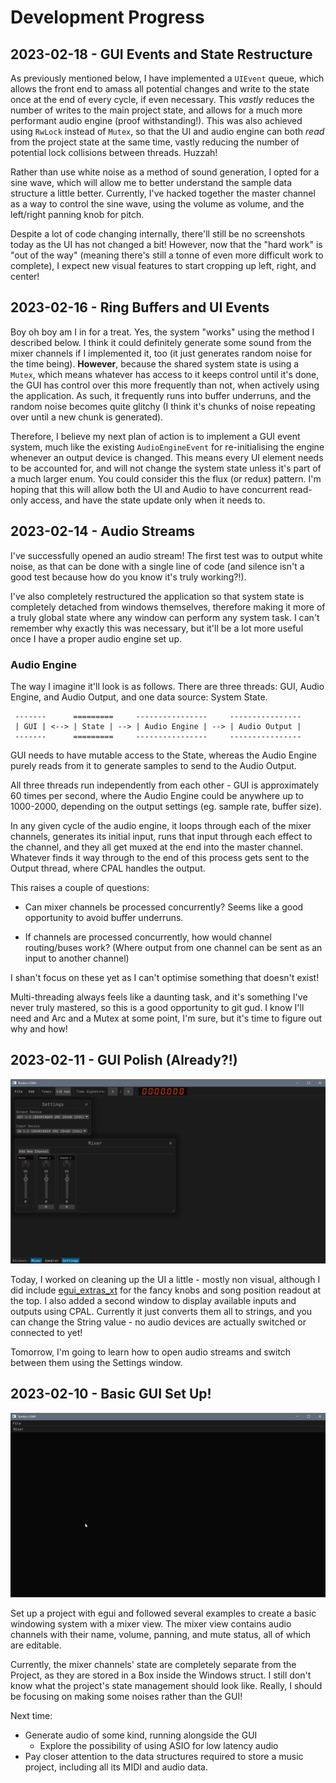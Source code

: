 # Development Progress

## 2023-02-18 - GUI Events and State Restructure

As previously mentioned below, I have implemented a `UIEvent` queue, which
allows the front end to amass all potential changes and write to the state once
at the end of every cycle, if even necessary. This _vastly_ reduces the number
of writes to the main project state, and allows for a much more performant audio
engine (proof withstanding!). This was also achieved using `RwLock` instead of
`Mutex`, so that the UI and audio engine can both _read_ from the project state
at the same time, vastly reducing the number of potential lock collisions
between threads. Huzzah!

Rather than use white noise as a method of sound generation, I opted for a sine
wave, which will allow me to better understand the sample data structure a
little better. Currently, I've hacked together the master channel as a way to
control the sine wave, using the volume as volume, and the left/right panning
knob for pitch.

Despite a lot of code changing internally, there'll still be no screenshots
today as the UI has not changed a bit! However, now that the "hard work" is "out
of the way" (meaning there's still a tonne of even more difficult work to
complete), I expect new visual features to start cropping up left, right, and
center!

## 2023-02-16 - Ring Buffers and UI Events

Boy oh boy am I in for a treat. Yes, the system "works" using the method I
described below. I think it could definitely generate some sound from the mixer
channels if I implemented it, too (it just generates random noise for the time
being). **However**, because the shared system state is using a `Mutex`, which
means whatever has access to it keeps control until it's done, the GUI has
control over this more frequently than not, when actively using the application.
As such, it frequently runs into buffer underruns, and the random noise becomes
quite glitchy (I think it's chunks of noise repeating over until a new chunk is
generated).

Therefore, I believe my next plan of action is to implement a GUI event system,
much like the existing `AudioEngineEvent` for re-initialising the engine
whenever an output device is changed. This means every UI element needs to be
accounted for, and will not change the system state unless it's part of a much
larger enum. You could consider this the flux (or redux) pattern. I'm hoping
that this will allow both the UI and Audio to have concurrent read-only access,
and have the state update only when it needs to.

## 2023-02-14 - Audio Streams

I've successfully opened an audio stream! The first test was to output white
noise, as that can be done with a single line of code (and silence isn't a good
test because how do you know it's truly working?!).

I've also completely restructured the application so that system state is
completely detached from windows themselves, therefore making it more of a truly
global state where any window can perform any system task. I can't remember why
exactly this was necessary, but it'll be a lot more useful once I have a proper
audio engine set up.

### Audio Engine

The way I imagine it'll look is as follows. There are three threads: GUI, Audio
Engine, and Audio Output, and one data source: System State.

```
 -------      =========     ----------------     ----------------
 | GUI | <--> | State | --> | Audio Engine | --> | Audio Output |
 -------      =========     ----------------     ----------------
```

GUI needs to have mutable access to the State, whereas the Audio Engine purely
reads from it to generate samples to send to the Audio Output.

All three threads run independently from each other - GUI is approximately 60
times per second, where the Audio Engine could be anywhere up to 1000-2000,
depending on the output settings (eg. sample rate, buffer size).

In any given cycle of the audio engine, it loops through each of the mixer
channels, generates its initial input, runs that input through each effect to
the channel, and they all get muxed at the end into the master channel. Whatever
finds it way through to the end of this process gets sent to the Output thread,
where CPAL handles the output.

This raises a couple of questions:

* Can mixer channels be processed concurrently? Seems like a good opportunity to
  avoid buffer underruns.

* If channels are processed concurrently, how would channel routing/buses work?
  (Where output from one channel can be sent as an input to another channel)

I shan't focus on these yet as I can't optimise something that doesn't exist!

Multi-threading always feels like a daunting task, and it's something I've never
truly mastered, so this is a good opportunity to git gud. I know I'll need and
Arc and a Mutex at some point, I'm sure, but it's time to figure out why and
how!

## 2023-02-11 - GUI Polish (Already?!)

![](./2023-02-11.png)

Today, I worked on cleaning up the UI a little - mostly non visual, although I
did include [egui_extras_xt](https://github.com/xTibor/egui_extras_xt) for the
fancy knobs and song position readout at the top. I also added a second window
to display available inputs and outputs using CPAL. Currently it just converts
them all to strings, and you can change the String value - no audio devices are
actually switched or connected to yet!

Tomorrow, I'm going to learn how to open audio streams and switch between them
using the Settings window.

## 2023-02-10 - Basic GUI Set Up!

![](./2023-02-10.gif)

Set up a project with egui and followed several examples to create a basic
windowing system with a mixer view. The mixer view contains audio channels with
their name, volume, panning, and mute status, all of which are editable.

Currently, the mixer channels' state are completely separate from the Project,
as they are stored in a Box inside the Windows struct. I still don't know what
the project's state management should look like. Really, I should be focusing on
making some noises rather than the GUI!

Next time:
* Generate audio of some kind, running alongside the GUI
  * Explore the possibility of using ASIO for low latency audio
* Pay closer attention to the data structures required to store a music project,
  including all its MIDI and audio data.
